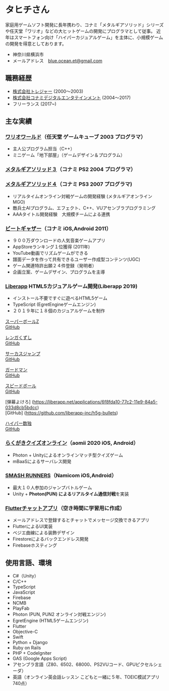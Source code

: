 
# タヒチさん

家庭用ゲームソフト開発に長年携わり、コナミ「メタルギアソリッド」シリーズや任天堂「ワリオ」などの大ヒットゲームの開発にプログラマとして従事。
近年はスマートフォン向け「ハイパーカジュアルゲーム」を主体に、小規模ゲームの開発を得意としております。

* 神奈川県横浜市
* メールアドレス　blue.ocean.et@gmail.com

## 職務経歴

* [株式会社トレジャー](https://www.treasure-inc.co.jp/) (2000〜2003)
* [株式会社コナミデジタルエンタテインメント](https://www.konami.com/games/corporate/ja/) (2004〜2017)
* フリーランス (2017~)

## 主な実績

### [ワリオワールド]（任天堂 ゲームキューブ 2003 プログラマ）
[ワリオワールド]: https://www.nintendo.co.jp/ngc/gwwj/index.html

* 主人公プログラム担当（C++）
* ミニゲーム「地下部屋」（ゲームデザイン＆プログラム）

### [メタルギアソリッド３]（コナミ PS2 2004 プログラマ）
[メタルギアソリッド３]: https://www.konami.com/mg/archive/hd/mgs/

### [メタルギアソリッド４]（コナミ PS3 2007 プログラマ)
[メタルギアソリッド４]: https://www.konami.com/mg/archive/mgs4/jp/

* リアルタイムオンライン対戦ゲームの開発経験 (メタルギアオンラインMGO)
* 敵兵士AIプログラム、エフェクト、C++、VUアセンブラプログラミング
* AAAタイトル開発経験　大規模チームによる連携

### [ビートギャザー]（コナミ iOS,Android 2011）
[ビートギャザー]: https://www.youtube.com/watch?v=Rp8JgVIQzIM

* ９００万ダウンロードの人気音楽ゲームアプリ
* AppStoreランキング１位獲得 (2011年)
* YouTube動画でリズムゲームができる
* 譜面データを作って共有できるユーザー作成型コンテンツ(UGC)
* ゲーム関連特許出願２４件登録（発明者）
* 企画立案、ゲームデザイン、プログラムを主導


### [Liberapp] HTML5カジュアルゲーム開発(Liberapp 2019)
[Liberapp]: https://liberapp.net/

* インストール不要ですぐに遊べるHTML5ゲーム
* TypeScript (EgretEngineゲームエンジン)
* ２０１９年に１８個のカジュアルゲームを制作

[スーパーボールZ](https://liberapp.net/applications/ea9a4e10-3c1d-11e9-85f7-5f2203be7b3a)  
[GitHub](https://github.com/liberapp-inc/h5g-bound-ballz)

[レンガくずし](https://liberapp.net/applications/f6d93180-09d3-11ea-801b-ab3e4d626624/)  
[GitHub](https://github.com/liberapp-inc/h5g-bricks-down)

[サーカスジャンプ](https://liberapp.net/applications/c8f40e00-6264-11e9-b9c7-bb4cf56279c8)  
[GitHub](https://github.com/liberapp-inc/h5g-hook)

[ガードマン](https://liberapp.net/applications/b4d994f0-6ccb-11e9-bb1d-73ec3f2f63d9)  
[GitHub](https://github.com/liberapp-inc/h5g-guardian)

[スピードボール](https://liberapp.net/applications/0c5ade80-df6a-11e9-96eb-1dacf12b6b13)  
[GitHub](https://github.com/liberapp-inc/h5g-3d-speed)

[弾幕よけろ] (https://liberapp.net/applications/6f8fda10-77c2-11e9-84a5-033d8cb5bdcc)  
[GitHub] (https://github.com/liberapp-inc/h5g-bullets)

[ハイパー数独](https://liberapp.net/applications/c78746c2-8d9d-4017-8d42-7feb66c1253c)  
[GitHub](https://github.com/liberapp-inc/h5g-number-place)


### [らくがきクイズオンライン]（aomii 2020 iOS, Android）

[らくがきクイズオンライン]: https://aomii.work/guesswhat/

* Photon + Unityによるオンラインマッチ型クイズゲーム
* mBaaSによるサーバレス開発

### [SMASH RUNNERS]（Namicom iOS,Android）
[SMASH RUNNERS]: https://youtu.be/kG2yayn5oRE
* 最大１０人参加のジャンプバトルゲーム
* Unity + **Photon(PUN) によるリアルタイム通信対戦**を実装

### [Flutterチャットアプリ]（空き時間に学習用に作成）
[Flutterチャットアプリ]: https://flutfire-chat.web.app/#/

* メールアドレスで登録するとチャットでメッセージ交換できるアプリ
* FlutterによるUI実装
* ベジエ曲線による装飾デザイン
* Firestoreによるバックエンドレス開発
* Firebaseホスティング

## 使用言語、環境

* C#（Unity）
* C/C++
* TypeScript
* JavaScript
* Firebase
* NCMB
* PlayFab
* Photon (PUN, PUN2 オンライン対戦エンジン)
* EgretEngine (HTML5ゲームエンジン)
* Flutter
* Objective-C
* Swift
* Python + Django
* Ruby on Rails
* PHP + CodeIgniter
* GAS (Google Apps Script)
* アセンブラ言語（Z80、6502、68000、PS2VUコード、GPUピクセルシェーダ）
* 英語（オンライン英会話レッスン こどもと一緒に５年、TOEIC模試アプリ740点）

